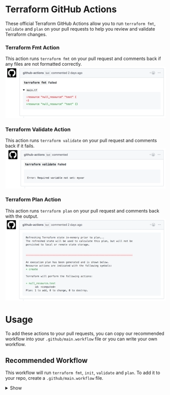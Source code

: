 # Terraform GitHub Actions
These official Terraform GitHub Actions allow you to run `terraform fmt`, `validate` and `plan` on your pull requests to help you review and validate Terraform changes.

### Terraform Fmt Action
This action runs `terraform fmt` on your pull request and comments back if any files are not formatted correctly.
![Terraform Fmt Action](assets/fmt.png)

### Terraform Validate Action
This action runs `terraform validate` on your pull request and comments back if it fails.
![Terraform Validate Action](assets/validate.png)

### Terraform Plan Action
This action runs `terraform plan` on your pull request and comments back with the output.
![Terraform Plan Action](assets/plan.png)

# Usage
To add these actions to your pull requests, you can copy our recommended workflow into your `.github/main.workflow` file or you can write your own workflow.

## Recommended Workflow
This workflow will run `terraform fmt`, `init`, `validate` and `plan`. To add it to your repo, create a `.github/main.workflow` file.

<details><summary>Show</summary>
  
```workflow
# .github/main.workflow
workflow "Terraform" {
  resolves = "terraform-plan"
  on = "pull_request"
}

action "filter-to-pr-open-synced" {
  uses = "docker://superbbears/filter:0.2.0"
  args = ["action", "opened|synchronize"]
}

action "terraform-fmt" {
  uses = "hashicorp/terraform-github-actions/fmt@v0.1"
  needs = "filter-to-pr-open-synced"
  secrets = ["GITHUB_TOKEN"]
  env = {
    # Set to the directory where your Terraform configuration lives.
    # Should be a relative path to the root of the repo, ex. ./mytfdir
    TF_ACTION_WORKING_DIR = "."
  }
}

action "terraform-init" {
  uses = "hashicorp/terraform-github-actions/init@v0.1"
  needs = "terraform-fmt"
  secrets = ["GITHUB_TOKEN"]
  env = {
    TF_ACTION_WORKING_DIR = "."
  }
}

action "terraform-validate" {
  uses = "hashicorp/terraform-github-actions/validate@v0.1"
  needs = "terraform-init"
  secrets = ["GITHUB_TOKEN"]
  env = {
    TF_ACTION_WORKING_DIR = "."
  }
}

action "terraform-plan" {
  uses = "hashicorp/terraform-github-actions/plan@v0.1"
  needs = "terraform-validate"
  secrets = [
    "GITHUB_TOKEN",
    "AWS_ACCESS_KEY_ID",
    "AWS_SECRET_ACCESS_KEY",
  ]
  env = {
    TF_ACTION_WORKING_DIR = "."
    # If you're using Terraform workspaces, set this to the workspace name.
    TF_ACTION_WORKSPACE = "default"
  }
}
```
</details>
